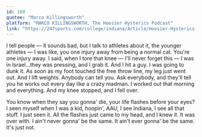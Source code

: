 ```yaml
---
id: 160
quotee: "Marco Killingsworth"
platform: "MARCO KILLINGSWORTH, The Hoosier Hysterics Podcast"
link: "https://247sports.com/college/indiana/Article/Hoosier-Hysterics-Podcast-Marco-Killingsworth-203232004/"
---
```


I tell people — it sounds bad, but I talk to athletes about it, the younger athletes — I was like, you one injury away from being a normal cat. You're one injury away. I said, when I tore that knee — I'll never forget this — I was in Israel...they was pressing, and I grab it. And I hit a guy. I was going to dunk it. As soon as my foot touched the free throw line, my leg just went out. And I lift weights. Anybody can tell you. Ask everybody, and they'll tell you he works out every day like a crazy madman. I worked out that morning and everything. And my knee stopped, and I fell over.

You know when they say you gonna' die, your life flashes before your eyes? I seen myself when I was a kid, hoopin', AAU, I see Indiana, I see all that stuff. I just seen it. All the flashes just came to my head, and I knew it. It was over with. I ain't never gonna' be the same. It ain't ever gonna' be the same. It's just not.
